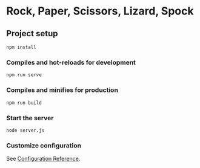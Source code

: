 # Rock, Paper, Scissors, Lizard, Spock

## Project setup
```
npm install
```

### Compiles and hot-reloads for development
```
npm run serve
```

### Compiles and minifies for production
```
npm run build
```

### Start the server

```
node server.js
```

### Customize configuration
See [Configuration Reference](https://cli.vuejs.org/config/).
